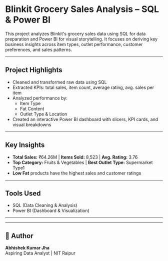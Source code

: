 # Blinkit Grocery Sales Analysis – SQL & Power BI

This project analyzes Blinkit's grocery sales data using SQL for data preparation and Power BI for visual storytelling. It focuses on deriving key business insights across item types, outlet performance, customer preferences, and sales patterns.

---

## Project Highlights

- Cleaned and transformed raw data using SQL
- Extracted KPIs: total sales, item count, average rating, avg. sales per item
- Analyzed performance by:
  - Item Type
  - Fat Content
  - Outlet Type & Location
- Created an interactive Power BI dashboard with slicers, KPI cards, and visual breakdowns

---

## Key Insights

- **Total Sales:** ₹64.26M | **Items Sold:** 8,523 | **Avg. Rating:** 3.76
- **Top Category:** Fruits & Vegetables | **Best Outlet Type:** Supermarket Type1
- **Low Fat** products have the highest sales and customer ratings

---

## Tools Used
- SQL (Data Cleaning & Analysis)
- Power BI (Dashboard & Visualization)

---

---

## 👤 Author
**Abhishek Kumar Jha**  
Aspiring Data Analyst | NIT Raipur  


